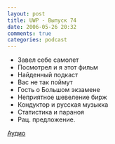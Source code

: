 ```yaml
---
layout: post
title: UWP - Выпуск 74
date: 2006-05-26 20:32
comments: true
categories: podcast
---
```


- Завел себе самолет
- Посмотрел и я этот фильм
- Найденный подкаст
- Вас не так поймут
- Гость о Большом экзамене
- Неприятное шевеление бирж
- Кондуктор и русская музыкка
- Статистика и параноя
- Рац. предложение.

[Аудио](https://podcast.umputun.com/media/ump_podcast74.mp3)
<audio src="https://podcast.umputun.com/media/ump_podcast74.mp3" preload="none">
